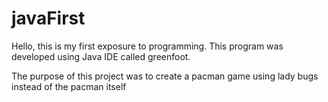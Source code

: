 # javaFirst

Hello, this is my first exposure to programming.
This program was developed using Java IDE called greenfoot.

The purpose of this project was to create a pacman game using lady bugs instead of the pacman itself 
